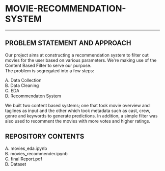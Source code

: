 # MOVIE-RECOMMENDATION-SYSTEM
-----------------------------
## PROBLEM STATEMENT AND APPROACH

Our project aims at constructing a recommendation system to filter out movies for the user based on various parameters. We're making use of the Content Based Filter to serve our purpose.  
The problem is segregated into a few steps:

A. Data Collection  
B. Data Cleaning  
C. EDA  
D. Recommendaton System  

We built two content based systems; one that took movie overview and taglines as input and the other which took metadata such as cast, crew, genre and keywords to generate predictions. In addition, a simple filter was also used to recomment the movies with more votes and higher ratings.

## REPOSITORY CONTENTS
A. movies_eda.ipynb  
B. movies_recommender.ipynb  
C. final Report.pdf    
D. Dataset
